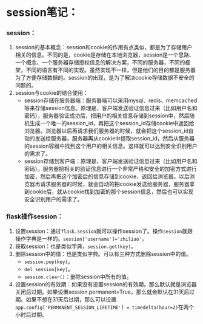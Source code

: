# session笔记：

### session：
1. session的基本概念：session和cookie的作用有点类似，都是为了存储用户相关的信息。不同的是，cookie是存储在本地浏览器，session是一个思路、一个概念、一个服务器存储授权信息的解决方案，不同的服务器，不同的框架，不同的语言有不同的实现。虽然实现不一样，但是他们的目的都是服务器为了方便存储数据的。session的出现，是为了解决cookie存储数据不安全的问题的。
2. session与cookie的结合使用：
    * session存储在服务器端：服务器端可以采用mysql、redis、memcached等来存储session信息。原理是，客户端发送验证信息过来（比如用户名和密码），服务器验证成功后，把用户的相关信息存储到session中，然后随机生成一个唯一的session_id，再把这个session_id存储cookie中返回给浏览器。浏览器以后再请求我们服务器的时候，就会把这个session_id自动的发送给服务器，服务器再从cookie中提取session_id，然后从服务器的session容器中找到这个用户的相关信息。这样就可以达到安全识别用户的需求了。
    * session存储到客户端：原理是，客户端发送验证信息过来（比如用户名和密码）。服务器把相关的验证信息进行一个非常严格和安全的加密方式进行加密，然后再把这个加密后的信息存储到cookie，返回给浏览器。以后浏览器再请求服务器的时候，就会自动的把cookie发送给服务器，服务器拿到cookie后，就从cookie找到加密的那个session信息，然后也可以实现安全识别用户的需求了。


### flask操作session：
1. 设置session：通过`flask.session`就可以操作session了。操作`session`就跟操作字典是一样的。`session['username']='zhiliao'`。
2. 获取session：也是类似字典，`session.get(key)`。
3. 删除session中的值：也是类似字典。可以有三种方式删除session中的值。
    * `session.pop(key)`。
    * `del session[key]`。
    * `session.clear()`：删除session中所有的值。
4. 设置session的有效期：如果没有设置session的有效期。那么默认就是浏览器关闭后过期。如果设置session.permanent=True，那么就会默认在31天后过期。如果不想在31天后过期，那么可以设置`app.config['PERMANENT_SESSION_LIFETIME'] = timedelta(hour=2)`在两个小时后过期。